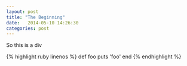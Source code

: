 ```yaml
---
layout: post
title: "The Beginning"
date:   2014-05-10 14:26:30
categories: post
---
```


<title>{{ post.title }}Hello</title>

<div>So this is a div</div>

{% highlight ruby linenos %}
def foo
  puts 'foo'
end
{% endhighlight %}